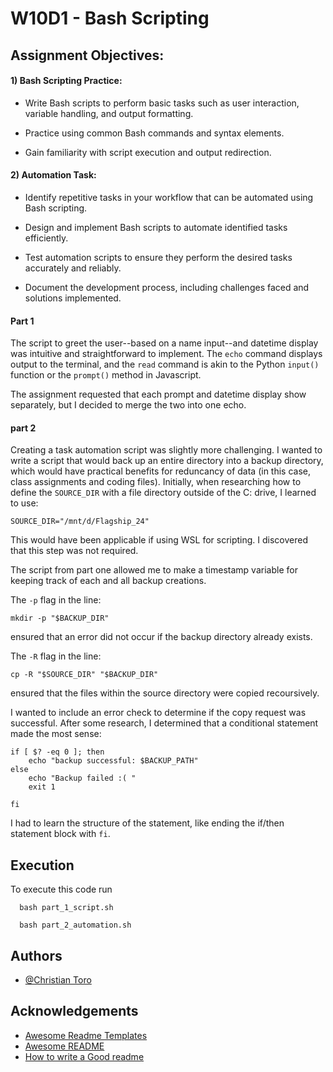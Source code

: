 
# W10D1 - Bash Scripting

## Assignment Objectives:

#### 1) Bash Scripting Practice:

   - Write Bash scripts to perform basic tasks such as user interaction, variable handling, and output formatting.

   - Practice using common Bash commands and syntax elements.

   - Gain familiarity with script execution and output redirection.

#### 2) Automation Task:

   - Identify repetitive tasks in your workflow that can be automated using Bash scripting.

   - Design and implement Bash scripts to automate identified tasks efficiently.

   - Test automation scripts to ensure they perform the desired tasks accurately and reliably.

   - Document the development process, including challenges faced and solutions implemented.


#### Part 1
The script to greet the user--based on a name input--and datetime display was intuitive and straightforward to implement. The ```echo``` command displays output to the terminal, and the ```read``` command is akin to the Python ```input()``` function or the ```prompt()``` method in Javascript. 

The assignment requested that each prompt and datetime display show separately, but I decided to merge the two into one echo.

#### part 2
Creating a task automation script was slightly more challenging. I wanted to write a script that would back up an entire directory into a backup directory, which would have practical benefits for reduncancy of data (in this case, class assignments and coding files). Initially, when researching how to define the ```SOURCE_DIR``` with a file directory outside of the C: drive, I learned to use:
```
SOURCE_DIR="/mnt/d/Flagship_24"
```
This would have been applicable if using WSL for scripting. I discovered that this step was not required.

The script from part one allowed me to make a timestamp variable for keeping track of each and all backup creations.

The ```-p``` flag in the line:
```
mkdir -p "$BACKUP_DIR"
```
ensured that an error did not occur if the backup directory already exists.

The ```-R``` flag in the line:
```
cp -R "$SOURCE_DIR" "$BACKUP_DIR"
```
ensured that the files within the source directory were copied recoursively.

I wanted to include an error check to determine if the copy request was successful. After some research, I determined that a conditional statement made the most sense:
```
if [ $? -eq 0 ]; then
    echo "backup successful: $BACKUP_PATH"
else 
    echo "Backup failed :( "
    exit 1

fi 
```
I had to learn the structure of the statement, like ending the if/then statement block with ```fi```. 
## Execution

To execute this code run

```
  bash part_1_script.sh

  bash part_2_automation.sh
```


## Authors

- [@Christian Toro](https://www.github.com/ChristianToro)


## Acknowledgements

 - [Awesome Readme Templates](https://awesomeopensource.com/project/elangosundar/awesome-README-templates)
 - [Awesome README](https://github.com/matiassingers/awesome-readme)
 - [How to write a Good readme](https://bulldogjob.com/news/449-how-to-write-a-good-readme-for-your-github-project)

